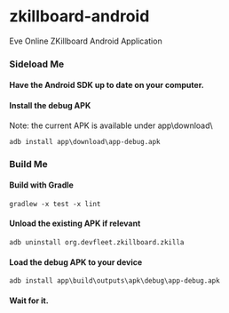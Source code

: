 # zkillboard-android
Eve Online ZKillboard Android Application


### Sideload Me

#### Have the Android SDK up to date on your computer.

#### Install the debug APK

Note: the current APK is available under app\download\

`adb install app\download\app-debug.apk`

### Build Me

#### Build with Gradle

`gradlew -x test -x lint`

#### Unload the existing APK if relevant 

`adb uninstall org.devfleet.zkillboard.zkilla`

#### Load the debug APK to your device 

`adb install app\build\outputs\apk\debug\app-debug.apk`

#### Wait for it.
